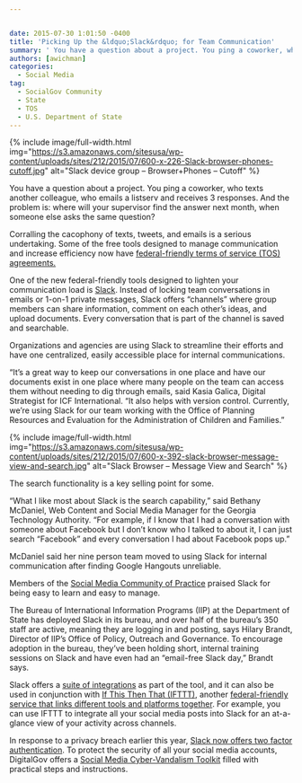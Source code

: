```yaml
---


date: 2015-07-30 1:01:50 -0400
title: 'Picking Up the &ldquo;Slack&rdquo; for Team Communication'
summary: ' You have a question about a project. You ping a coworker, who texts another colleague, who emails a listserv and receives 3 responses. And the problem is\: where will your supervisor find the answer next month, when someone else asks the same question? Corralling the'
authors: [awichman]
categories:
  - Social Media
tag:
  - SocialGov Community
  - State
  - TOS
  - U.S. Department of State
---
```



{% include image/full-width.html img="https://s3.amazonaws.com/sitesusa/wp-content/uploads/sites/212/2015/07/600-x-226-Slack-browser-phones-cutoff.jpg" alt="Slack device group – Browser+Phones – Cutoff" %}

You have a question about a project. You ping a coworker, who texts another colleague, who emails a listserv and receives 3 responses. And the problem is: where will your supervisor find the answer next month, when someone else asks the same question?

Corralling the cacophony of texts, tweets, and emails is a serious undertaking. Some of the free tools designed to manage communication and increase efficiency now have [federal-friendly terms of service (TOS) agreements.](https://www.WHATEVER/resources/negotiated-terms-of-service-agreements/)

One of the new federal-friendly tools designed to lighten your communication load is [Slack](https://slack.com/). Instead of locking team conversations in emails or 1-on-1 private messages, Slack offers “channels” where group members can share information, comment on each other’s ideas, and upload documents. Every conversation that is part of the channel is saved and searchable.

Organizations and agencies are using Slack to streamline their efforts and have one centralized, easily accessible place for internal communications.

“It&#8217;s a great way to keep our conversations in one place and have our documents exist in one place where many people on the team can access them without needing to dig through emails, said Kasia Galica, Digital Strategist for ICF International. “It also helps with version control. Currently, we&#8217;re using Slack for our team working with the Office of Planning Resources and Evaluation for the Administration of Children and Families.”


{% include image/full-width.html img="https://s3.amazonaws.com/sitesusa/wp-content/uploads/sites/212/2015/07/600-x-392-slack-browser-message-view-and-search.jpg" alt="Slack Browser – Message View and Search" %}

The search functionality is a key selling point for some.

“What I like most about Slack is the search capability,” said Bethany McDaniel, Web Content and Social Media Manager for the Georgia Technology Authority. “For example, if I know that I had a conversation with someone about Facebook but I don’t know who I talked to about it, I can just search “Facebook” and every conversation I had about Facebook pops up.”

McDaniel said her nine person team moved to using Slack for internal communication after finding Google Hangouts unreliable.

Members of the [Social Media Community of Practice](https://www.WHATEVER/communities/social-media/) praised Slack for being easy to learn and easy to manage.

The Bureau of International Information Programs (IIP) at the Department of State has deployed Slack in its bureau, and over half of the bureau’s 350 staff are active, meaning they are logging in and posting, says Hilary Brandt, Director of IIP’s Office of Policy, Outreach and Governance. To encourage adoption in the bureau, they’ve been holding short, internal training sessions on Slack and have even had an “email-free Slack day,” Brandt says.

Slack offers a [suite of integrations](https://slack.com/integrations) as part of the tool, and it can also be used in conjunction with [If This Then That (IFTTT)](https://ifttt.com/), another [federal-friendly service that links different tools and platforms together](https://www.WHATEVER/2015/02/12/ifttt-combines-social-media-mobile-and-internet-of-things-for-government/). For example, you can use IFTTT to integrate all your social media posts into Slack for an at-a-glance view of your activity across channels.

In response to a privacy breach earlier this year, [Slack now offers two factor authentication](https://slack.zendesk.com/hc/en-us/articles/204509068). To protect the security of all your social media accounts, DigitalGov offers a [Social Media Cyber-Vandalism Toolkit](https://www.WHATEVER/resources/readiness-recovery-response-social-media-cyber-vandalism-toolkit/) filled with practical steps and instructions.